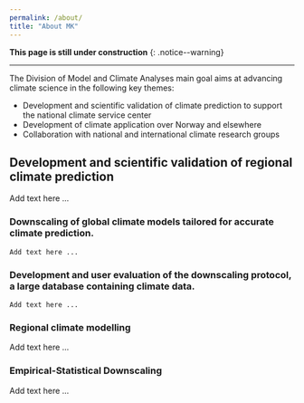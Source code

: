 ```yaml
---
permalink: /about/
title: "About MK"
---
```


**This page is still under construction**
{: .notice--warning}

---

The Division of Model and Climate Analyses main goal aims at advancing climate science in the following key themes: 

* Development and scientific validation of climate prediction to support the national climate service center
* Development of climate application over Norway and elsewhere
* Collaboration with national and international climate research groups

## Development and scientific validation of regional climate prediction
   Add text here ...
   
### Downscaling of global climate models tailored for accurate climate prediction.
    Add text here ...

### Development and user evaluation of the downscaling protocol, a large database containing climate data.
    Add text here ...

### Regional climate modelling 
   Add text here ...
   
### Empirical-Statistical Downscaling
   Add text here ...
